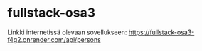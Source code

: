 # fullstack-osa3
Linkki internetissä olevaan sovellukseen: https://fullstack-osa3-f4g2.onrender.com/api/persons
